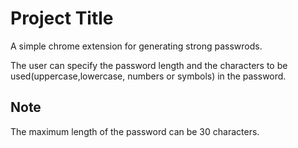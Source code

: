 
# Project Title

A simple chrome extension for generating strong passwrods.

The user can specify the password length and the characters to be used(uppercase,lowercase, numbers or symbols) in the password.



## Note

The maximum length of the password can be 30 characters.
